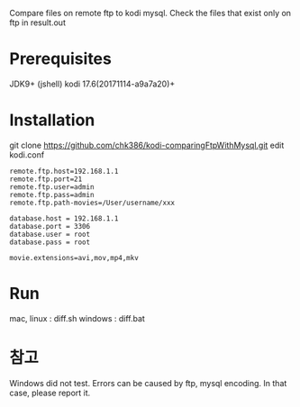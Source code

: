 Compare files on remote ftp to kodi mysql.
Check the files that exist only on ftp in result.out

# Prerequisites
JDK9+ (jshell)
kodi 17.6(20171114-a9a7a20)+

# Installation
git clone https://github.com/chk386/kodi-comparingFtpWithMysql.git
edit kodi.conf
```
remote.ftp.host=192.168.1.1
remote.ftp.port=21
remote.ftp.user=admin
remote.ftp.pass=admin
remote.ftp.path-movies=/User/username/xxx

database.host = 192.168.1.1
database.port = 3306
database.user = root
database.pass = root

movie.extensions=avi,mov,mp4,mkv
```

# Run
mac, linux : diff.sh
windows : diff.bat

# 참고
Windows did not test.
Errors can be caused by ftp, mysql encoding.
In that case, please report it.

